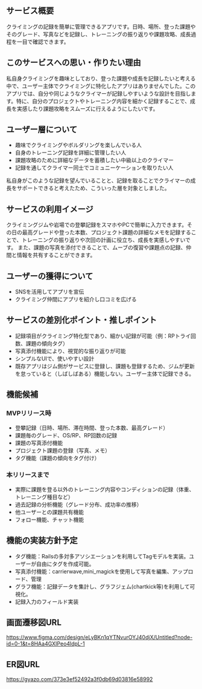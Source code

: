 ## サービス概要
クライミングの記録を簡単に管理できるアプリです。日時、場所、登った課題やそのグレード、写真などを記録し、トレーニングの振り返りや課題攻略、成長過程を一目で確認できます。

## このサービスへの思い・作りたい理由
私自身クライミングを趣味としており、登った課題や成長を記録したいと考える中で、ユーザー主体でクライミングに特化したアプリはありませんでした。このアプリでは、自分や同じようなクライマーが記録しやすいような設計を目指します。特に、自分のプロジェクトやトレーニング内容を細かく記録することで、成長を実感したり課題攻略をスムーズに行えるようにしたいです。

## ユーザー層について
- 趣味でクライミングやボルダリングを楽しんでいる人
- 自身のトレーニング記録を詳細に管理したい人
- 課題攻略のために詳細なデータを蓄積したい中級以上のクライマー
- 記録を通してクライマー同士でコミュニーケーションを取りたい人

私自身がこのような記録を望んでいることと、記録を取ることでクライマーの成長をサポートできると考えたため、こういった層を対象としました。

## サービスの利用イメージ
クライミングジムや岩場での登攀記録をスマホやPCで簡単に入力できます。その日の最高グレードや登った本数、プロジェクト課題の詳細なメモを記録することで、トレーニングの振り返りや次回の計画に役立ち、成長を実感しやすいです。
また、課題の写真を添付できることで、ムーブの復習や課題点の記録、仲間と情報を共有することができます。

## ユーザーの獲得について
- SNSを活用してアプリを宣伝
- クライミング仲間にアプリを紹介し口コミを広げる

## サービスの差別化ポイント・推しポイント
- 記録項目がクライミング特化型であり、細かい記録が可能（例：RPトライ回数、課題の傾向タグ）
- 写真添付機能により、視覚的な振り返りが可能
- シンプルなUIで、使いやすい設計
- 既存アプリはジム側がサービスに登録し、課題も登録するため、ジムが更新を怠っていると（しばしばある）機能しない。ユーザー主体で記録できる。

## 機能候補
### MVPリリース時
- 登攀記録（日時、場所、滞在時間、登った本数、最高グレード）
- 課題毎のグレード、OS/RP、RP回数の記録
- 課題の写真添付機能
- プロジェクト課題の登録（写真、メモ）
- タグ機能（課題の傾向をタグ付け）

### 本リリースまで
- 実際に課題を登る以外のトレーニング内容やコンディションの記録（体重、トレーニング種目など）
- 過去記録の分析機能（グレード分布、成功率の推移）
- 他ユーザーとの課題共有機能
- フォロー機能、チャット機能

## 機能の実装方針予定
- タグ機能：Railsの多対多アソシエーションを利用してTagモデルを実装。ユーザーが自由にタグを作成可能。
- 写真添付機能：carrierwave,mini_magickを使用して写真を編集、アップロード、管理
- グラフ機能：記録データを集計し、グラフジェム(chartkick等)を利用して可視化。
- 記録入力のフィールド実装

## 画面遷移図URL

https://www.figma.com/design/eLyBKn1qYTNvurOYJ40djX/Untitled?node-id=0-1&t=8HAa4GXIPeo4ldpL-1

## ER図URL
https://gyazo.com/373e3ef52492a3f0db69d03816e58992